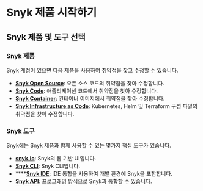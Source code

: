 # Snyk 제품 시작하기

## Snyk 제품 및 도구 선택

### Snyk 제품

Snyk 계정이 있으면 다음 제품을 사용하여 취약점을 찾고 수정할 수 있습니다.

* [**Snyk Open Source**](../snyk-products/snyk-open-source/open-source-basics/): 오픈 소스 코드의 취약점을 찾아 수정합니다.
* [**Snyk Code**](../snyk-products/snyk-code/): 애플리케이션 코드에서 취약점을 찾아 수정합니다.
* [**Snyk Container**](../snyk-products/snyk-container/): 컨테이너 이미지에서 취약점을 찾아 수정합니다.
* [**Snyk Infrastructure as Code**](../snyk-products/snyk-infrastructure-as-code/): Kubernetes, Helm 및 Terraform 구성 파일의 취약점을 찾아 수정합니다.

### Snyk 도구

Snyk에는 Snyk 제품과 함께 사용할 수 있는 몇가지 핵심 도구가 있습니다.

* [**snyk.io**](https://apps.snyk.io): Snyk의 웹 기반 UI입니다.
* [**Snyk CLI**](https://docs.snyk.io/snyk-cli): Snyk CLI입니다.
* ****[**Snyk IDE**](../features/integrations/ide-tools/): IDE 통합을 사용하여 개발 환경에 Snyk을 포함합니다.
* [**Snyk API**](https://support.snyk.io/hc/en-us/categories/360000665657-Snyk-API): 프로그래밍 방식으로 Snyk과 통합할 수 있습니다.
